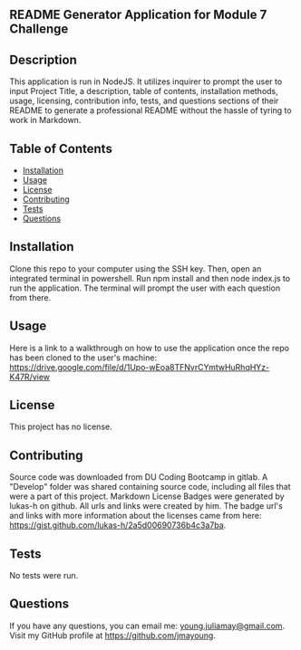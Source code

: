 ## README Generator Application for Module 7 Challenge


  ## Description
  This application is run in NodeJS. It utilizes inquirer to prompt the user to input Project Title, a description, table of contents, installation methods, usage, licensing, contribution info, tests, and questions sections of their README to generate a professional README without the hassle of tyring to work in Markdown. 

  ## Table of Contents
  - [Installation](#installation)
  - [Usage](#usage)
  - [License](#license)
  - [Contributing](#contributing)
  - [Tests](#tests)
  - [Questions](#questions)


  ## Installation
  Clone this repo to your computer using the SSH key. Then, open an integrated terminal in powershell. Run npm install and then node index.js to run the application. The terminal will prompt the user with each question from there. 


  ## Usage
  Here is a link to a walkthrough on how to use the application once the repo has been cloned to the user's machine: https://drive.google.com/file/d/1Upo-wEoa8TFNvrCYmtwHuRhqHYz-K47R/view


  ## License
  This project has no license.
    

  ## Contributing
  Source code was downloaded from DU Coding Bootcamp in gitlab. A "Develop" folder was shared containing source code, including all files that were a part of this project.
  Markdown License Badges were generated by lukas-h on github. All urls and links were created by him. The badge url's and links with more information about the licenses came from here: https://gist.github.com/lukas-h/2a5d00690736b4c3a7ba.


  ## Tests
  No tests were run.
  

  ## Questions
  If you have any questions, you can email me: young.juliamay@gmail.com. Visit my GitHub profile at https://github.com/jmayoung.
